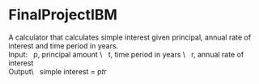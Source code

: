 # FinalProjectIBM
A calculator that calculates simple interest given principal, annual rate of interest and time period in years. \
Input: 
 &nbsp;  p, principal amount \ 
&nbsp;   t, time period in years \ 
&nbsp;   r, annual rate of interest \
Output\ 
 &nbsp;  simple interest = p*t*r
